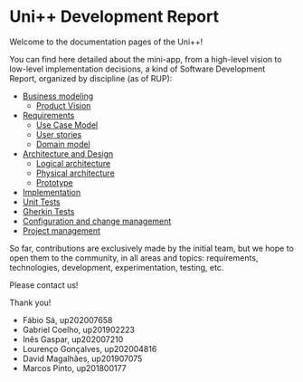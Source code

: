 # Uni++ Development Report

Welcome to the documentation pages of the Uni++!

You can find here detailed about the mini-app, from a high-level vision to low-level implementation decisions, a kind of Software Development Report, organized by discipline (as of RUP): 

* [Business modeling](https://github.com/LEIC-ES-2021-22/2LEIC05T2/blob/main/docs/ProductVision.md) 
  * [Product Vision](https://github.com/LEIC-ES-2021-22/2LEIC05T2/blob/main/docs/ProductVision.md)
* [Requirements](https://github.com/LEIC-ES-2021-22/2LEIC05T2/blob/main/docs/Requirements.md)
  * [Use Case Model](https://github.com/LEIC-ES-2021-22/2LEIC05T2/blob/main/docs/Requirements.md#use-case-model)
  * [User stories](https://github.com/LEIC-ES-2021-22/2LEIC05T2/issues)
  * [Domain model](https://github.com/LEIC-ES-2021-22/2LEIC05T2/blob/main/docs/Requirements.md#domain-model)
* [Architecture and Design](https://github.com/LEIC-ES-2021-22/2LEIC05T2/blob/main/docs/ArchitectureAndDesign.md)
  * [Logical architecture](https://github.com/LEIC-ES-2021-22/2LEIC05T2/blob/main/docs/ArchitectureAndDesign.md#logical-architecture)
  * [Physical architecture](https://github.com/LEIC-ES-2021-22/2LEIC05T2/blob/main/docs/ArchitectureAndDesign.md#physical-architecture)
  * [Prototype](https://github.com/LEIC-ES-2021-22/2LEIC05T2/blob/main/docs/ArchitectureAndDesign.md#vertical-prototype)
* [Implementation](https://github.com/LEIC-ES-2021-22/2LEIC05T2/tree/main/src/lib)
* [Unit Tests](https://github.com/LEIC-ES-2021-22/2LEIC05T2/tree/main/src/test/unit/view/Pages)
* [Gherkin Tests](https://github.com/LEIC-ES-2021-22/2LEIC05T2/tree/main/src/test_driver)
* [Configuration and change management]()
* [Project management](https://github.com/LEIC-ES-2021-22/2LEIC05T2/blob/main/docs/ProjectManagement.md#project-management)

So far, contributions are exclusively made by the initial team, but we hope to open them to the community, in all areas and topics: requirements, technologies, development, experimentation, testing, etc.

Please contact us! 

Thank you!

- Fábio Sá, up202007658
- Gabriel Coelho, up201902223
- Inês Gaspar, up202007210
- Lourenço Gonçalves, up202004816
- David Magalhães, up201907075
- Marcos Pinto, up201800177
